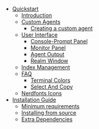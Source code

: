 <!-- Instrukt documentation master file, created by
sphinx-quickstart on Mon Jul 10 21:22:32 2023.
You can adapt this file completely to your liking, but it should at least
contain the root `toctree` directive. -->

* [Quickstart](quickstart.md)
  * [Introduction](quickstart.md#introduction)
  * [Custom Agents](quickstart.md#custom-agents)
    * [Creating a custom agent](quickstart.md#creating-a-custom-agent)
  * [User Interface](quickstart.md#user-interface)
    * [Console-Prompt Panel](quickstart.md#console-prompt-panel)
    * [Monitor Panel](quickstart.md#monitor-panel)
    * [Agent Output](quickstart.md#agent-output)
    * [Realm Window](quickstart.md#realm-window)
  * [Index Management](quickstart.md#index-management)
  * [FAQ](quickstart.md#faq)
    * [Terminal Colors](quickstart.md#terminal-colors)
    * [Select And Copy](quickstart.md#select-and-copy)
  * [Nerdfonts Icons](quickstart.md#nerdfonts-icons)
* [Installation Guide](install.md)
  * [Minimum requirements](install.md#minimum-requirements)
  * [Installing from source](install.md#installing-from-source)
  * [Extra Dependencies](install.md#extra-dependencies)
